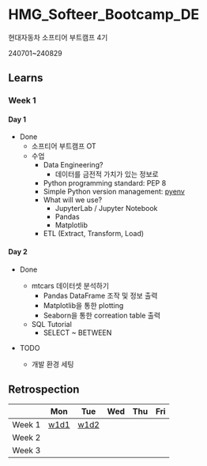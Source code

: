 # HMG_Softeer_Bootcamp_DE

현대자동차 소프티어 부트캠프 4기

240701~240829

## Learns

### Week 1
#### Day 1
- Done
    - 소프티어 부트캠프 OT
    - 수업
        - Data Engineering?
            - 데이터를 금전적 가치가 있는 정보로
        - Python programming standard: PEP 8
        - Simple Python version management: [pyenv](https://github.com/pyenv/pyenv)
        - What will we use?
            - JupyterLab / Jupyter Notebook
            - Pandas
            - Matplotlib
        - ETL (Extract, Transform, Load)
#### Day 2
- Done
    - mtcars 데이터셋 분석하기
        - Pandas DataFrame 조작 및 정보 출력
        - Matplotlib을 통한 plotting
        - Seaborn을 통한 correation table 출력
    - SQL Tutorial
        - SELECT ~ BETWEEN
        
- TODO
    - 개발 환경 세팅

## Retrospection
|        | Mon | Tue | Wed | Thu | Fri |
| ------ | --- | --- | --- | --- | --- |
| Week 1 | [w1d1](retrospect/w1/d1_240701.md) | [w1d2](retrospect/w1/d2_240702.md)    |     |     |     |
| Week 2 |     |     |     |     |     |
| Week 3 |     |     |     |     |     |
